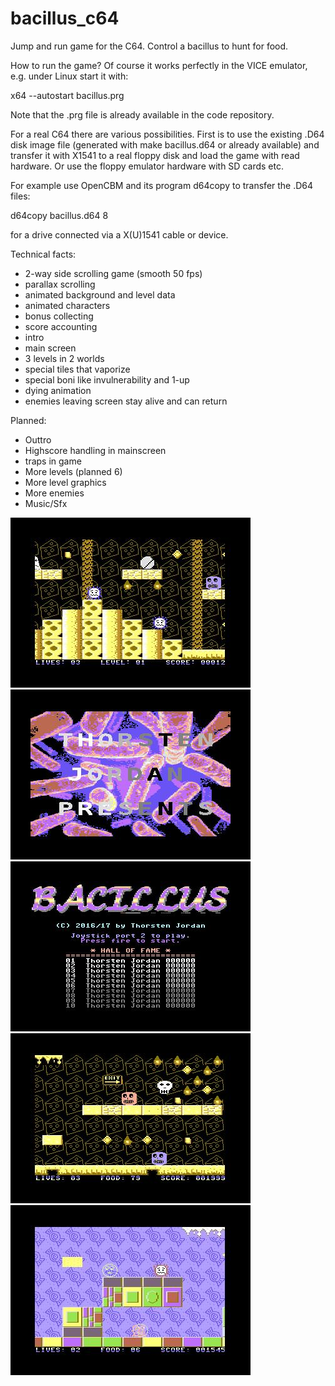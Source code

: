 # bacillus_c64
Jump and run game for the C64.
Control a bacillus to hunt for food.

How to run the game?
Of course it works perfectly in the VICE emulator, e.g. under Linux start it
with:

x64 --autostart bacillus.prg

Note that the .prg file is already available in the code repository.

For a real C64 there are various possibilities. First is to use the existing
.D64 disk image file (generated with  make bacillus.d64  or already
available) and transfer it with X1541 to a real floppy disk and load
the game with read hardware. Or use the floppy emulator hardware with SD
cards etc.

For example use OpenCBM and its program d64copy to transfer the .D64 files:

d64copy bacillus.d64 8

for a drive connected via a X(U)1541 cable or device.

Technical facts:
* 2-way side scrolling game (smooth 50 fps)
* parallax scrolling
* animated background and level data
* animated characters
* bonus collecting
* score accounting
* intro
* main screen
* 3 levels in 2 worlds
* special tiles that vaporize
* special boni like invulnerability and 1-up
* dying animation
* enemies leaving screen stay alive and can return

Planned:
* Outtro
* Highscore handling in mainscreen
* traps in game
* More levels (planned 6)
* More level graphics
* More enemies
* Music/Sfx

![ScreenShot](screenshots/level1.jpg)
![ScreenShot](screenshots/intro.jpg)
![ScreenShot](screenshots/mainmenu.jpg)
![ScreenShot](screenshots/dyinganimation.jpg)
![ScreenShot](screenshots/candyworld.jpg)
